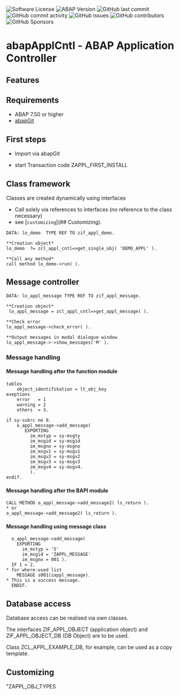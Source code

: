 ![Software License](https://img.shields.io/badge/license-MIT-brightgreen.svg?style=flat-square)
![ABAP Version](https://img.shields.io/badge/ABAP%20-7.20-brightgreen)
![GitHub last commit](https://img.shields.io/github/last-commit/abapTools/abapApplCntl)
![GitHub commit activity](https://img.shields.io/github/commit-activity/m/abapTools/abapApplCntl)
![GitHub issues](https://img.shields.io/github/issues/abapTools/abapApplCntl)
![GitHub contributors](https://img.shields.io/github/contributors/abapTools/abapApplCntl)
![GitHub Sponsors](https://img.shields.io/github/sponsors/abapTools)


# abapApplCntl - ABAP Application Controller


## Features

## Requirements

- ABAP 7.50  or higher
- [abapGit](https://abapgit.org/)

## First steps

- Import via abapGit

- start Transaction code ZAPPL_FIRST_INSTALL


## Class framework

Classes are created dynamically using interfaces

- Call solely via references to interfaces (no reference to the class necessary)
- see [`customizing`](## Customizing).

```abap
DATA: lo_demo  TYPE REF TO zif_appl_demo.

**Creation object*
lo_demo  ?= zcl_appl_cntl=>get_single_obj( 'DEMO_APPL' ).

**Call any method*
call method lo_demo->run( ).
```

## Message controller
```abap
DATA: lo_appl_message TYPE REF TO zif_appl_message.

**Creation object*
 lo_appl_message = zcl_appl_cntl=>get_appl_message( ).
 
**Check error
lo_appl_message->check_error( ).

**Output messages in modal dialogue window
lo_appl_message->->show_messages('M' ).
```

### Message handling

#### Message handling after the function module

```abap
tables
	object_identifikation = lt_obj_key
exeptions
	error   = 1 
	warning = 2
	others  = 3.
	
if sy-subrc ne 0.
    o_appl_message->add_message(
       EXPORTING
         im_mstyp = sy-msgty
         im_msgid = sy-msgid
         im_msgno = sy-msgno
         im_msgv1 = sy-msgv1
         im_msgv2 = sy-msgv2
         im_msgv3 = sy-msgv3
         im_msgv4 = sy-msgv4.
         ).
endif.
```

#### Message handling after the BAPI module
```abap
CALL METHOD o_appl_message->add_message2( ls_return ).
* or
o_appl_message->add_message2( ls_return ).
```
#### Message handling using message class
```abap
  o_appl_message->add_message(
    EXPORTING
      im_mstyp = 'S'
      im_msgid = 'ZAPPL_MESSAGE'
      im_msgno = 001 ).
  IF 1 = 2.
* for where-used list
    MESSAGE s001(zappl_message).
* This is a success message.
  ENDIF.
```
## Database access

Database access can be realised via own classes. 

The interfaces ZIF_APPL_OBJECT (application object) and ZIF_APPL_OBJECT_DB (DB Object) are to be used.

Class ZCL_APPL_EXAMPLE_DB, for example, can be used as a copy template.

## Customizing

 "ZAPPL_OBJ_TYPES